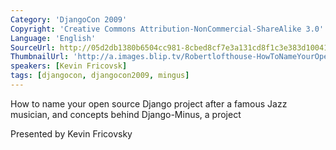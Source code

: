 ```yaml
---
Category: 'DjangoCon 2009'
Copyright: 'Creative Commons Attribution-NonCommercial-ShareAlike 3.0'
Language: 'English'
SourceUrl: http://05d2db1380b6504cc981-8cbed8cf7e3a131cd8f1c3e383d10041.r93.cf2.rackcdn.com/djangocon-2009/5_how-to-name-your-open-source-django-project-after-a-famous-jazz-musician-and-concepts-behind-django-mingus-a-project-leveraging-only-reusable-apps.ogv
ThumbnailUrl: 'http://a.images.blip.tv/Robertlofthouse-HowToNameYourOpenSourceDjangoProjectAfterAFamousJazz252.png'
speakers: [Kevin Fricovsk]
tags: [djangocon, djangocon2009, mingus]
---
```

How to name your open source Django project after a famous Jazz musician, and
concepts behind Django-Minus, a project

  
Presented by Kevin Fricovsky

